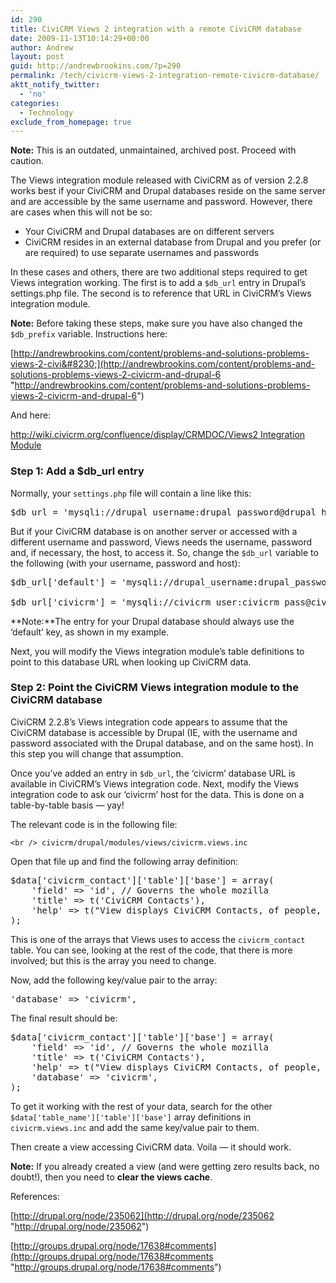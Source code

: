 ```yaml
---
id: 290
title: CiviCRM Views 2 integration with a remote CiviCRM database
date: 2009-11-13T10:14:29+00:00
author: Andrew
layout: post
guid: http://andrewbrookins.com/?p=290
permalink: /tech/civicrm-views-2-integration-remote-civicrm-database/
aktt_notify_twitter:
  - 'no'
categories:
  - Technology
exclude_from_homepage: true
---
```

**Note:** This is an outdated, unmaintained, archived post. Proceed with caution.

The Views integration module released with CiviCRM as of version 2.2.8 works best if your CiviCRM and Drupal databases reside on the same server and are accessible by the same username and password. However, there are cases when this will not be so:

  * Your CiviCRM and Drupal databases are on different servers
  * CiviCRM resides in an external database from Drupal and you prefer (or are required) to use separate usernames and passwords

In these cases and others, there are two additional steps required to get Views integration working. The first is to add a `$db_url` entry in Drupal&#8217;s settings.php file. The second is to reference that URL in CiviCRM&#8217;s Views integration module.

**Note:** Before taking these steps, make sure you have also changed the `$db_prefix` variable. Instructions here:

[http://andrewbrookins.com/content/problems-and-solutions-problems-views-2-civi&#8230;](http://andrewbrookins.com/content/problems-and-solutions-problems-views-2-civicrm-and-drupal-6 "http://andrewbrookins.com/content/problems-and-solutions-problems-views-2-civicrm-and-drupal-6")

And here:

[http://wiki.civicrm.org/confluence/display/CRMDOC/Views2 Integration Module](http://wiki.civicrm.org/confluence/display/CRMDOC/Views2%20Integration%20Module "http://wiki.civicrm.org/confluence/display/CRMDOC/Views2 Integration Module")

### Step 1: Add a $db_url entry

Normally, your `settings.php` file will contain a line like this:

<pre>$db_url = 'mysqli://drupal_username:drupal_password@drupal_host/drupal_database';
</pre>

But if your CiviCRM database is on another server or accessed with a different username and password, Views needs the username, password and, if necessary, the host, to access it. So, change the `$db_url` variable to the following (with your username, password and host):

<pre>$db_url['default'] = 'mysqli://drupal_username:drupal_password@drupal_host/drupal_database';

$db_url['civicrm'] = 'mysqli://civicrm_user:civicrm_pass@civicrm_host/civicrm_database';
</pre>

**Note:**The entry for your Drupal database should always use the &#8216;default&#8217; key, as shown in my example.

Next, you will modify the Views integration module&#8217;s table definitions to point to this database URL when looking up CiviCRM data.

### Step 2: Point the CiviCRM Views integration module to the CiviCRM database

CiviCRM 2.2.8&#8217;s Views integration code appears to assume that the CiviCRM database is accessible by Drupal (IE, with the username and password associated with the Drupal database, and on the same host). In this step you will change that assumption.

Once you&#8217;ve added an entry in `$db_url`, the &#8216;civicrm&#8217; database URL is available in CiviCRM&#8217;s Views integration code. Next, modify the Views integration code to ask our &#8216;civicrm&#8217; host for the data. This is done on a table-by-table basis &#8212; yay!

The relevant code is in the following file:

`<br />
civicrm/drupal/modules/views/civicrm.views.inc`

Open that file up and find the following array definition:

<pre>$data['civicrm_contact']['table']['base'] = array(
    'field' => 'id', // Governs the whole mozilla
    'title' => t('CiviCRM Contacts'),
    'help' => t("View displays CiviCRM Contacts, of people, organizations, etc."),
);
</pre>

This is one of the arrays that Views uses to access the `civicrm_contact` table. You can see, looking at the rest of the code, that there is more involved; but this is the array you need to change.

Now, add the following key/value pair to the array:

<pre>'database' => 'civicrm',
</pre>

The final result should be:

<pre>$data['civicrm_contact']['table']['base'] = array(
    'field' => 'id', // Governs the whole mozilla
    'title' => t('CiviCRM Contacts'),
    'help' => t("View displays CiviCRM Contacts, of people, organizations, etc."),
    'database' => 'civicrm',
);
</pre>

To get it working with the rest of your data, search for the other `$data['table_name']['table']['base']` array definitions in `civicrm.views.inc` and add the same key/value pair to them.

Then create a view accessing CiviCRM data. Voila &#8212; it should work.

**Note:** If you already created a view (and were getting zero results back, no doubt!), then you need to **clear the views cache**.

References:

[http://drupal.org/node/235062](http://drupal.org/node/235062 "http://drupal.org/node/235062")
  
[http://groups.drupal.org/node/17638#comments](http://groups.drupal.org/node/17638#comments "http://groups.drupal.org/node/17638#comments")
